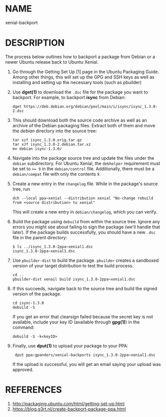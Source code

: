 # NAME

xenial-backport

# DESCRIPTION

The process below outlines how to backport a package from Debian or a newer
Ubuntu release back to Ubuntu Xenial.

1.  Go through the Getting Set Up [1] page in the Ubuntu Packaging Guide. Among
    other things, this will set up the GPG and SSH keys as well as installing
    and setting up the necessary tools (such as pbuilder)

2.  Use **dget(1)** to download the `.dsc` file for the package you want to
    backport. For example, to backport **isync** from Debian:
    
        dget https://deb.debian.org/debian/pool/main/i/isync/isync_1.3.0-2.dsc

3.  This should download both the source code archive as well as an archive of
    the Debian packaging files. Extract both of them and move the _debian_
    directory into the source tree:
    
        tar xzf isync_1.3.0.orig.tar.gz
        tar xJf isync_1.3.0-2.debian.tar.xz
        mv debian isync-1.3.0/

4.  Navigate into the package source tree and update the files under the
    `debian` subdirectory. For Ubuntu Xenial, the `debhelper` requirement must
    be set to `>= 9` in the `debian/control` file. Additionally, there must be
    a `debian/compat` file with only the contents `9`.

5.  Create a new entry in the `changelog` file. While in the package's source
    tree, run
    
        dch --local ppa~xenial --distribution xenial "No-change rebuild from <source distribution> to xenial"
    
    This will create a new entry in `debian/changelog`, which you can verify.

6.  Build the package using `debuild` from within the source tree. Ignore any
    errors you might see about failing to sign the package (we'll handle that
    later). If the package builds successfully, you should have a new `.dsc`
    file in the parent directory:
    
        $ ls ../isync_1.3.0-2ppa~xenial1.dsc
        isync_1.3.0-2ppa~xenial1.dsc
    
7.  Use `pbuilder-dist` to build the package. `pbuilder` creates a sandboxed
    version of your target distribution to test the build process.
    
        cd ..
        pbuilder-dist xenail build isync_1.3.0-2ppa~xenial1.dsc

8.  If this succeeds, navigate back to the source tree and build the signed
    version of the package.
    
        cd isync-1.3.0
        debuild -S
    
    If you get an error that clearsign failed because the secret key is not
    available, include your key ID (available through **gpg(1)**) in the
    command:
    
        debuild -S -k<keyID>

9. Finally, use **dput(1)** to upload your package to your PPA:
    
        dput ppa:gpanders/xenial-backports isync_1.3.0-2ppa~xenial1.dsc
    
    If the upload is successful, you will get an email saying your upload was
    approved.

# REFERENCES

1.  <http://packaging.ubuntu.com/html/getting-set-up.html>
2.  <https://blog.g3rt.nl/create-backport-package-ppa.html>
